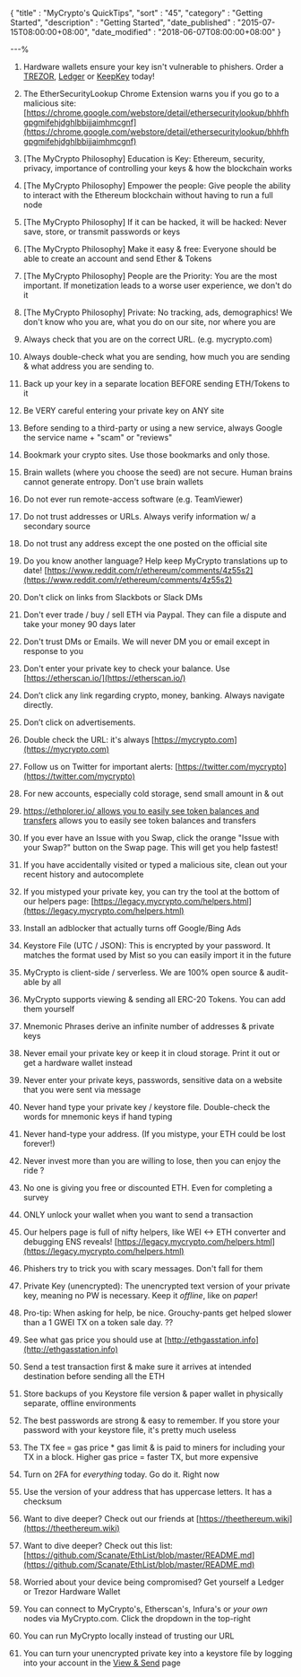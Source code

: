 {
"title"       : "MyCrypto's QuickTips",
"sort"        : "45",
"category"    : "Getting Started",
"description" : "Getting Started",
"date_published" : "2015-07-15T08:00:00+08:00",
"date_modified"  : "2018-06-07T08:00:00+08:00"
}

---%



1. Hardware wallets ensure your key isn't vulnerable to phishers. Order a [TREZOR](https://shop.trezor.io/), [Ledger](https://www.ledgerwallet.com/products/?utm_source=&utm_medium=affiliate&utm_campaign=1985&utm_content=) or [KeepKey](https://www.keepkey.com/?source=hasoffers) today!

2. The EtherSecurityLookup Chrome Extension warns you if you go to a malicious site: [https://chrome.google.com/webstore/detail/ethersecuritylookup/bhhfhgpgmifehjdghlbbijjaimhmcgnf](https://chrome.google.com/webstore/detail/ethersecuritylookup/bhhfhgpgmifehjdghlbbijjaimhmcgnf)

3. [The MyCrypto Philosophy] Education is Key: Ethereum, security, privacy, importance of controlling your keys & how the blockchain works

4. [The MyCrypto Philosophy] Empower the people: Give people the ability to interact with the Ethereum blockchain without having to run a full node

5. [The MyCrypto Philosophy] If it can be hacked, it will be hacked: Never save, store, or transmit passwords or keys

6. [The MyCrypto Philosophy] Make it easy & free: Everyone should be able to create an account and send Ether & Tokens

7. [The MyCrypto Philosophy] People are the Priority: You are the most important. If monetization leads to a worse user experience, we don't do it

8. [The MyCrypto Philosophy] Private: No tracking, ads, demographics! We don't know who you are, what you do on our site, nor where you are

9. Always check that you are on the correct URL. (e.g. mycrypto.com)

10. Always double-check what you are sending, how much you are sending & what address you are sending to.

11. Back up your key in a separate location BEFORE sending ETH/Tokens to it

12. Be VERY careful entering your private key on ANY site

13. Before sending to a third-party or using a new service, always Google the service name + "scam" or "reviews"

14. Bookmark your crypto sites. Use those bookmarks and only those.

15. Brain wallets (where you choose the seed) are not secure. Human brains cannot generate entropy. Don't use brain wallets

16. Do not ever run remote-access software (e.g. TeamViewer)

17. Do not trust addresses or URLs. Always verify information w/ a secondary source

18. Do not trust any address except the one posted on the official site

19. Do you know another language? Help keep MyCrypto translations up to date! [https://www.reddit.com/r/ethereum/comments/4z55s2](https://www.reddit.com/r/ethereum/comments/4z55s2)

20. Don't click on links from Slackbots or Slack DMs

21. Don't ever trade / buy / sell ETH via Paypal. They can file a dispute and take your money 90 days later

22. Don't trust DMs or Emails. We will never DM you or email except in response to you

23. Don't enter your private key to check your balance. Use [https://etherscan.io/](https://etherscan.io/)

24. Don’t click any link regarding crypto, money, banking. Always navigate directly.

25. Don’t click on advertisements.

26. Double check the URL: it's always [https://mycrypto.com](https://mycrypto.com)

27. Follow us on Twitter for important alerts: [https://twitter.com/mycrypto](https://twitter.com/mycrypto)

28. For new accounts, especially cold storage, send small amount in & out

29. [https://ethplorer.io/ allows you to easily see token balances and transfers](https://ethplorer.io/) allows you to easily see token balances and transfers

30. If you ever have an Issue with you Swap, click the orange "Issue with your Swap?" button on the Swap page. This will get you help fastest!

31. If you have accidentally visited or typed a malicious site, clean out your recent history and autocomplete

32. If you mistyped your private key, you can try the tool at the bottom of our helpers page: [https://legacy.mycrypto.com/helpers.html](https://legacy.mycrypto.com/helpers.html)

33. Install an adblocker that actually turns off Google/Bing Ads

34. Keystore File (UTC / JSON): This is encrypted by your password. It matches the format used by Mist so you can easily import it in the future

35. MyCrypto is client-side / serverless. We are 100% open source & audit-able by all

36. MyCrypto supports viewing & sending all ERC-20 Tokens. You can add them yourself

37. Mnemonic Phrases derive an infinite number of addresses & private keys

38. Never email your private key or keep it in cloud storage. Print it out or get a hardware wallet instead

39. Never enter your private keys, passwords, sensitive data on a website that you were sent via message

40. Never hand type your private key / keystore file. Double-check the words for mnemonic keys if hand typing

41. Never hand-type your address. (If you mistype, your ETH could be lost forever!)

42. Never invest more than you are willing to lose, then you can enjoy the ride ?

43. No one is giving you free or discounted ETH. Even for completing a survey

44. ONLY unlock your wallet when you want to send a transaction

45. Our helpers page is full of nifty helpers, like WEI <-> ETH converter and debugging ENS reveals! [https://legacy.mycrypto.com/helpers.html](https://legacy.mycrypto.com/helpers.html)

46. Phishers try to trick you with scary messages. Don't fall for them

47. Private Key (unencrypted): The unencrypted text version of your private key, meaning no PW is necessary. Keep it *offline*, like on *paper*!

48. Pro-tip: When asking for help, be nice. Grouchy-pants get helped slower than a 1 GWEI TX on a token sale day. ??

49. See what gas price you should use at [http://ethgasstation.info](http://ethgasstation.info)

50. Send a test transaction first & make sure it arrives at intended destination before sending all the ETH

51. Store backups of you Keystore file version & paper wallet in physically separate, offline environments

52. The best passwords are strong & easy to remember. If you store your password with your keystore file, it's pretty much useless

53. The TX fee = gas price * gas limit & is paid to miners for including your TX in a block. Higher gas price = faster TX, but more expensive

54. Turn on 2FA for *everything* today. Go do it. Right now

55. Use the version of your address that has uppercase letters. It has a checksum

56. Want to dive deeper? Check out our friends at [https://theethereum.wiki](https://theethereum.wiki)

57. Want to dive deeper? Check out this list: [https://github.com/Scanate/EthList/blob/master/README.md](https://github.com/Scanate/EthList/blob/master/README.md)

58. Worried about your device being compromised? Get yourself a Ledger or Trezor Hardware Wallet

59. You can connect to MyCrypto's, Etherscan's, Infura's or *your own* nodes via MyCrypto.com. Click the dropdown in the top-right

60. You can run MyCrypto locally instead of trusting our URL

61. You can turn your unencrypted private key into a keystore file by logging into your account in the [View & Send](https://mycrypto.com/account) page
